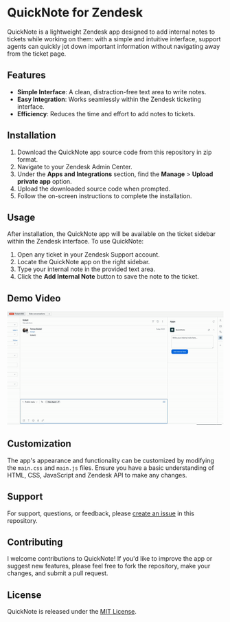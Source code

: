 # QuickNote for Zendesk

QuickNote is a lightweight Zendesk app designed to add internal notes to tickets while working on them: with a simple and intuitive interface, support agents can quickly jot down important information without navigating away from the ticket page.

## Features

- **Simple Interface**: A clean, distraction-free text area to write notes.
- **Easy Integration**: Works seamlessly within the Zendesk ticketing interface.
- **Efficiency**: Reduces the time and effort to add notes to tickets.

## Installation

1. Download the QuickNote app source code from this repository in zip format.
2. Navigate to your Zendesk Admin Center.
3. Under the **Apps and Integrations** section, find the **Manage** > **Upload private app** option.
4. Upload the downloaded source code when prompted.
5. Follow the on-screen instructions to complete the installation.

## Usage

After installation, the QuickNote app will be available on the ticket sidebar within the Zendesk interface. To use QuickNote:

1. Open any ticket in your Zendesk Support account.
2. Locate the QuickNote app on the right sidebar.
3. Type your internal note in the provided text area.
4. Click the **Add Internal Note** button to save the note to the ticket.

## Demo Video

![Demo GIF](assets/gif_demo.gif)

## Customization

The app's appearance and functionality can be customized by modifying the `main.css` and `main.js` files. Ensure you have a basic understanding of HTML, CSS, JavaScript and Zendesk API to make any changes.

## Support

For support, questions, or feedback, please [create an issue](https://github.com/tbs89/zendesk_quicknote/issues/new/choose) in this repository.

## Contributing

I welcome contributions to QuickNote! If you'd like to improve the app or suggest new features, please feel free to fork the repository, make your changes, and submit a pull request.

## License

QuickNote is released under the [MIT License](LICENSE).

